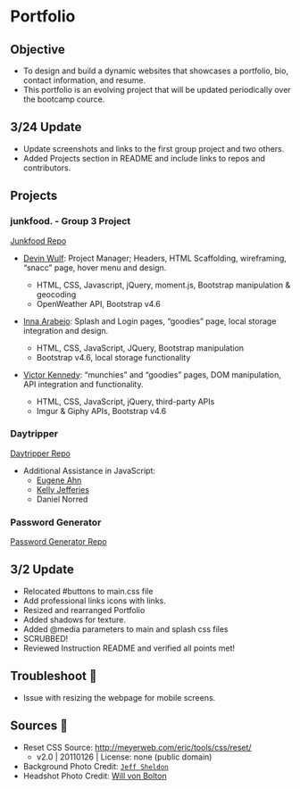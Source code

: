# Portfolio

## Objective

* To design and build a dynamic websites that showcases a portfolio, bio, contact information, and resume.
* This portfolio is an evolving project that will be updated periodically over the bootcamp cource.

## 3/24 Update

* Update screenshots and links to the first group project and two others.
* Added Projects section in README and include links to repos and contributors.


## Projects

### junkfood. - Group 3 Project
[Junkfood Repo](https://github.com/wulfsounds/g3p-junkfood)

* [Devin Wulf](https://github.com/wulfsounds): 
Project Manager; Headers, HTML Scaffolding, 
wireframing, “snacc” page, hover menu and design.
    - HTML, CSS, Javascript, jQuery, moment.js, 
	Bootstrap manipulation & geocoding
    - OpenWeather API, Bootstrap v4.6
* [Inna Arabejo](https://github.com/inna-arabejo):
Splash and Login pages, “goodies” page, local storage
integration and design.
    - HTML, CSS, JavaScript, JQuery, Bootstrap manipulation
    - Bootstrap v4.6, local storage functionality

* [Victor Kennedy](https://github.com/Victorini1): “munchies” and “goodies” pages, DOM manipulation,
API integration and functionality.
    - HTML, CSS, JavaScript, jQuery, third-party APIs
    - Imgur & Giphy APIs, Bootstrap v4.6

### Daytripper
[Daytripper Repo](https://github.com/wulfsounds/daytripper)

* Additional Assistance in JavaScript:
   - [Eugene Ahn](https://github.com/eugene125)
   - [Kelly Jefferies](https://github.com/ksjefferies)
   - Daniel Norred

### Password Generator
[Password Generator Repo](https://github.com/wulfsounds/portfolio)

## 3/2 Update
* Relocated #buttons to main.css file
* Add professional links icons with links.
* Resized and rearranged Portfolio
* Added shadows for texture.
* Added @media parameters to main and splash css files
* SCRUBBED!
* Reviewed Instruction README and verified all points met!

<!-- ## 👑 Quest Items👑.
* 🧚🏻 Hey! Listen!
    - Progress through the bootcamp to gain more Quests! -->

## Troubleshoot 🔫

* Issue with resizing the webpage for mobile screens.

## Sources 📖
- Reset CSS Source: http://meyerweb.com/eric/tools/css/reset/ 
    - v2.0 | 20110126 | License: none (public domain)
- Background Photo Credit: [`Jeff Sheldon`](https://unsplash.com/@ugmonk)
- Headshot Photo Credit: [Will von Bolton](https://www.willvonbolton.com/)